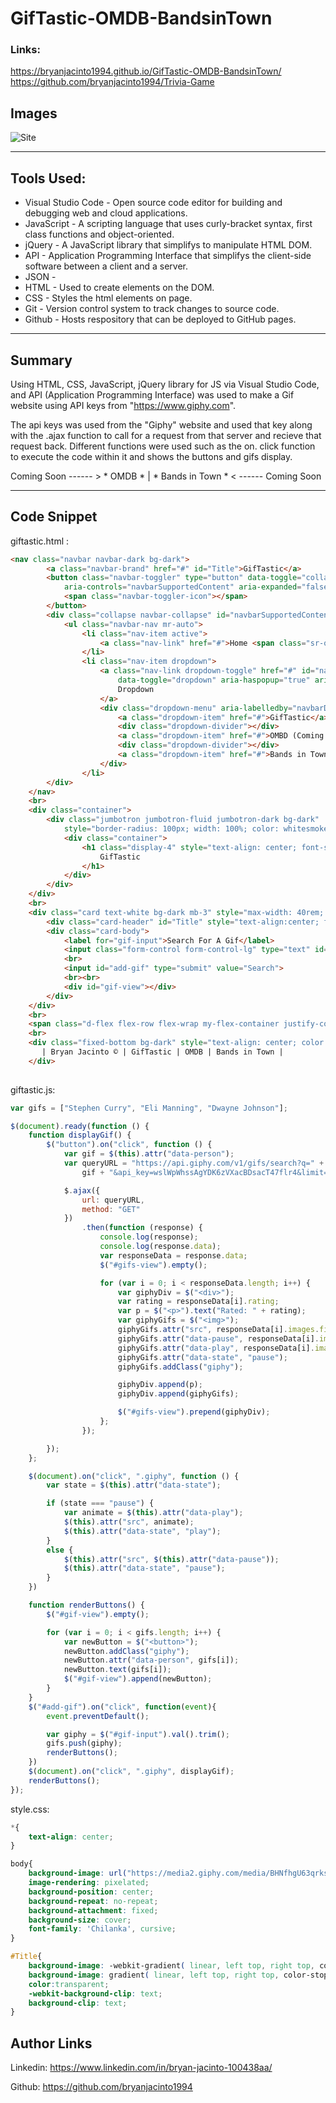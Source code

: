 # GifTastic-OMDB-BandsinTown
### Links: 
https://bryanjacinto1994.github.io/GifTastic-OMDB-BandsinTown/
<br>
https://github.com/bryanjacinto1994/Trivia-Game


## Images

![Site](assets/images/GifTastic.png)


<hr>

## Tools Used:

* Visual Studio Code - Open source code editor for building and debugging web and cloud applications.
* JavaScript - A scripting language that uses curly-bracket syntax, first class functions and object-oriented.
* jQuery - A JavaScript library that simplifys to manipulate HTML DOM.
* API - Application Programming Interface that simplifys the client-side software between a client and a server.
* JSON -
* HTML - Used to create elements on the DOM.
* CSS - Styles the html elements on page. 
* Git - Version control system to track changes to source code.
* Github - Hosts respository that can be deployed to GitHub pages.


<hr>

## Summary

Using HTML, CSS, JavaScript, jQuery library for JS via Visual Studio Code, and API (Application Programming Interface) was used to make a Gif website using API keys from "https://www.giphy.com".

The api keys was used from the "Giphy" website and used that key along with the .ajax function to call for a request from that server and recieve that request back. Different functions were used such as the on. click function to execute the code within it and shows the buttons and gifs display.

Coming Soon ------ > * OMDB * | * Bands in Town * < ------ Coming Soon

<hr>

## Code Snippet

giftastic.html :
```html
<nav class="navbar navbar-dark bg-dark">
        <a class="navbar-brand" href="#" id="Title">GifTastic</a>
        <button class="navbar-toggler" type="button" data-toggle="collapse" data-target="#navbarSupportedContent"
            aria-controls="navbarSupportedContent" aria-expanded="false" aria-label="Toggle navigation">
            <span class="navbar-toggler-icon"></span>
        </button>
        <div class="collapse navbar-collapse" id="navbarSupportedContent">
            <ul class="navbar-nav mr-auto">
                <li class="nav-item active">
                    <a class="nav-link" href="#">Home <span class="sr-only">(current)</span></a>
                </li>
                <li class="nav-item dropdown">
                    <a class="nav-link dropdown-toggle" href="#" id="navbarDropdown" role="button"
                        data-toggle="dropdown" aria-haspopup="true" aria-expanded="false">
                        Dropdown
                    </a>
                    <div class="dropdown-menu" aria-labelledby="navbarDropdown">
                        <a class="dropdown-item" href="#">GifTastic</a>
                        <div class="dropdown-divider"></div>
                        <a class="dropdown-item" href="#">OMBD (Coming Soon)</a>
                        <div class="dropdown-divider"></div>
                        <a class="dropdown-item" href="#">Bands in Town (Coming Soon)</a>
                    </div>
                </li>
        </div>
    </nav>
    <br>
    <div class="container">
        <div class="jumbotron jumbotron-fluid jumbotron-dark bg-dark"
            style="border-radius: 100px; width: 100%; color: whitesmoke; margin: 0 auto;">
            <div class="container">
                <h1 class="display-4" style="text-align: center; font-size: 60px; margin: 0 auto;" id="Title">
                    GifTastic
                </h1>
            </div>
        </div>
    </div>
    <br>
    <div class="card text-white bg-dark mb-3" style="max-width: 40rem; margin: 0 auto; border-radius: 40px;">
        <div class="card-header" id="Title" style="text-align:center; font-size:24px;">Search</div>
        <div class="card-body">
            <label for="gif-input">Search For A Gif</label>
            <input class="form-control form-control-lg" type="text" id="gif-input" placeholder="Search Here">
            <br>
            <input id="add-gif" type="submit" value="Search">
            <br><br>
            <div id="gif-view"></div>
        </div>
    </div>
    <br>
    <span class="d-flex flex-row flex-wrap my-flex-container justify-content-center" id="gifs-view" style="color: white; height: 550px; border-radius: 100px; margin: 0 auto;"></span>
    <br>
    <div class="fixed-bottom bg-dark" style="text-align: center; color: white;">
       | Bryan Jacinto © | GifTastic | OMDB | Bands in Town |
    </div>
 
```
giftastic.js: 

``` javascript 
var gifs = ["Stephen Curry", "Eli Manning", "Dwayne Johnson"];

$(document).ready(function () {
    function displayGif() {
        $("button").on("click", function () {
            var gif = $(this).attr("data-person");
            var queryURL = "https://api.giphy.com/v1/gifs/search?q=" +
                gif + "&api_key=wslWpWhssAgYDK6zVXacBDsacT47flr4&limit=10";

            $.ajax({
                url: queryURL,
                method: "GET"
            })
                .then(function (response) {
                    console.log(response);
                    console.log(response.data);
                    var responseData = response.data;
                    $("#gifs-view").empty();

                    for (var i = 0; i < responseData.length; i++) {
                        var giphyDiv = $("<div>");
                        var rating = responseData[i].rating;
                        var p = $("<p>").text("Rated: " + rating);
                        var giphyGifs = $("<img>");
                        giphyGifs.attr("src", responseData[i].images.fixed_height_still.url);
                        giphyGifs.attr("data-pause", responseData[i].images.fixed_height_still.url);
                        giphyGifs.attr("data-play", responseData[i].images.fixed_height.url);
                        giphyGifs.attr("data-state", "pause");
                        giphyGifs.addClass("giphy");

                        giphyDiv.append(p);
                        giphyDiv.append(giphyGifs);

                        $("#gifs-view").prepend(giphyDiv);
                    };
                });

        });
    };

    $(document).on("click", ".giphy", function () {
        var state = $(this).attr("data-state");

        if (state === "pause") {
            var animate = $(this).attr("data-play");
            $(this).attr("src", animate);
            $(this).attr("data-state", "play");
        }
        else {
            $(this).attr("src", $(this).attr("data-pause"));
            $(this).attr("data-state", "pause");
        }
    })

    function renderButtons() {
        $("#gif-view").empty();

        for (var i = 0; i < gifs.length; i++) {
            var newButton = $("<button>");
            newButton.addClass("giphy");
            newButton.attr("data-person", gifs[i]);
            newButton.text(gifs[i]);
            $("#gif-view").append(newButton);
        }
    }
    $("#add-gif").on("click", function(event){
        event.preventDefault();

        var giphy = $("#gif-input").val().trim();
        gifs.push(giphy);
        renderButtons();
    })
    $(document).on("click", ".giphy", displayGif);
    renderButtons();
});
```

style.css:

``` css
*{
    text-align: center;
}

body{
    background-image: url("https://media2.giphy.com/media/BHNfhgU63qrks/giphy.gif");
    image-rendering: pixelated;
    background-position: center;
    background-repeat: no-repeat;
    background-attachment: fixed;
    background-size: cover;
    font-family: 'Chilanka', cursive;
}

#Title{
    background-image: -webkit-gradient( linear, left top, right top, color-stop(0, #f22), color-stop(0.15, #f2f), color-stop(0.3, #22f), color-stop(0.45, #2ff), color-stop(0.6, #2f2),color-stop(0.75, #2f2), color-stop(0.9, #ff2), color-stop(1, #f22) );
    background-image: gradient( linear, left top, right top, color-stop(0, #f22), color-stop(0.15, #f2f), color-stop(0.3, #22f), color-stop(0.45, #2ff), color-stop(0.6, #2f2),color-stop(0.75, #2f2), color-stop(0.9, #ff2), color-stop(1, #f22) );
    color:transparent;
    -webkit-background-clip: text;
    background-clip: text;
}
```


## Author Links
Linkedin: https://www.linkedin.com/in/bryan-jacinto-100438aa/

Github:
https://github.com/bryanjacinto1994

